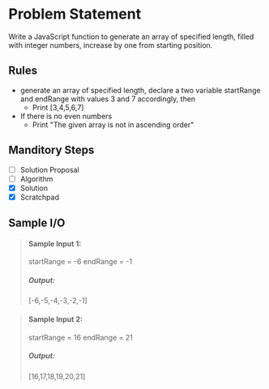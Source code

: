 # Problem Statement   

Write a JavaScript function to generate an array of specified length, filled with integer numbers, increase by one from starting position. 


## Rules
* generate an array of specified length, declare a two variable startRange and endRange with values 3 and 7 accordingly, then 
    * Print [3,4,5,6,7]
* If there is no even numbers 
    * Print "The given array is not in ascending order"


## Manditory Steps

- [ ] Solution Proposal
- [ ] Algorithm
- [x] Solution
- [x] Scratchpad

## Sample I/O

> #### Sample Input 1:
> startRange = -6
> endRange = -1
>
> ##### Output:
> [-6,-5,-4,-3,-2,-1]

> #### Sample Input 2:
> startRange = 16
> endRange = 21
>
> ##### Output:
> [16,17,18,19,20,21]

